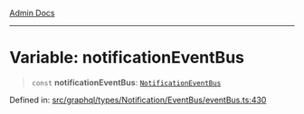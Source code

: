 [Admin Docs](/)

***

# Variable: notificationEventBus

> `const` **notificationEventBus**: [`NotificationEventBus`](../classes/NotificationEventBus.md)

Defined in: [src/graphql/types/Notification/EventBus/eventBus.ts:430](https://github.com/Sourya07/talawa-api/blob/583d62db9438de398bb9012a4a2617e2cb268b08/src/graphql/types/Notification/EventBus/eventBus.ts#L430)
